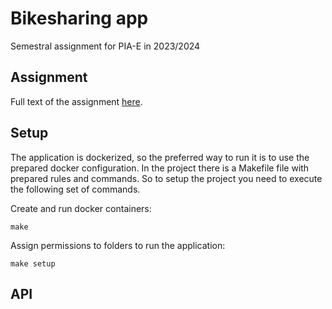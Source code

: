 # Bikesharing app
Semestral assignment for PIA-E in 2023/2024

## Assignment
Full text of the assignment [here](assignment.md).

## Setup
The application is dockerized, so the preferred way to run it is to use the prepared docker configuration.
In the project there is a Makefile file with prepared rules and commands. So to setup the project you need to execute the following set of commands.

Create and run docker containers:
```
make
```

Assign permissions to folders to run the application:
```
make setup
```


## API
